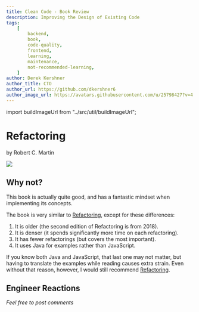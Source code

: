 ```yaml
---
title: Clean Code - Book Review
description: Improving the Design of Existing Code
tags:
    [
        backend,
        book,
        code-quality,
        frontend,
        learning,
        maintenance,
        not-recommended-learning,
    ]
author: Derek Kershner
author_title: CTO
author_url: https://github.com/dkershner6
author_image_url: https://avatars.githubusercontent.com/u/25798427?v=4
---
```


import buildImageUrl from "../src/util/buildImageUrl";

# Refactoring

by Robert C. Martin

<div
    style={{
        display: "flex",
        alignItems: "center",
        justifyContent: "center",
        width: "100%",
        overflow: "hidden",
    }}
>
    <img src={buildImageUrl("cleancode.jpg")} />
</div>

## Why not?

This book is actually quite good, and has a fantastic mindset when implementing its concepts.

The book is very similar to [Refactoring](2021/08/18/refactoring-book), except for these differences:

1. It is older (the second edition of Refactoring is from 2018).
2. It is denser (it spends significantly more time on each refactoring).
3. It has fewer refactorings (but covers the most important).
4. It uses Java for examples rather than JavaScript.

If you know both Java and JavaScript, that last one may not matter, but having to translate the examples while reading causes extra strain. Even without that reason, however, I would still recommend [Refactoring](2021/08/18/refactoring-book).

<!--truncate-->

## Engineer Reactions

_Feel free to post comments_
